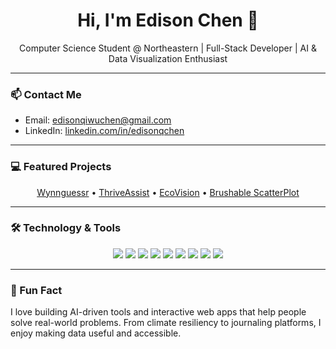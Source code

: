 

<h1 align="center">Hi, I'm Edison Chen 👋</h1>
<p align="center">Computer Science Student @ Northeastern | Full-Stack Developer | AI & Data Visualization Enthusiast</p>

---

### 📫 Contact Me
- Email: edisonqiwuchen@gmail.com  
- LinkedIn: [linkedin.com/in/edisonqchen](https://www.linkedin.com/in/edisonqchen)  

---

### 💻 Featured Projects
<p align="center">
  <a href="https://github.com/Ched3/Wynnguessr">Wynnguessr</a> • 
  <a href="https://github.com/Ched3/ThriveAssist">ThriveAssist</a> • 
  <a href="https://github.com/Ched3/EcoVision">EcoVision</a> • 
  <a href="https://github.com/Ched3/D3-Researcher-Visualization">Brushable ScatterPlot</a>
</p>

---

### 🛠 Technology & Tools
<p align="center">
  <img src="https://img.shields.io/badge/Python-3776AB?style=for-the-badge&logo=python&logoColor=white"/>
  <img src="https://img.shields.io/badge/JavaScript-F7DF1E?style=for-the-badge&logo=javascript&logoColor=black"/>
  <img src="https://img.shields.io/badge/TypeScript-3178C6?style=for-the-badge&logo=typescript&logoColor=white"/>
  <img src="https://img.shields.io/badge/HTML5-E34F26?style=for-the-badge&logo=html5&logoColor=white"/>
  <img src="https://img.shields.io/badge/CSS3-1572B6?style=for-the-badge&logo=css3&logoColor=white"/>
  <img src="https://img.shields.io/badge/Flask-000000?style=for-the-badge&logo=flask&logoColor=white"/>
  <img src="https://img.shields.io/badge/PyTorch-EE4C2C?style=for-the-badge&logo=pytorch&logoColor=white"/>
  <img src="https://img.shields.io/badge/D3.js-F9A03C?style=for-the-badge&logo=d3.js&logoColor=white"/>
  <img src="https://img.shields.io/badge/AWS-232F3E?style=for-the-badge&logo=amazon-aws&logoColor=white"/>
</p>

---



### 🌱 Fun Fact
I love building AI-driven tools and interactive web apps that help people solve real-world problems. From climate resiliency to journaling platforms, I enjoy making data useful and accessible.  
